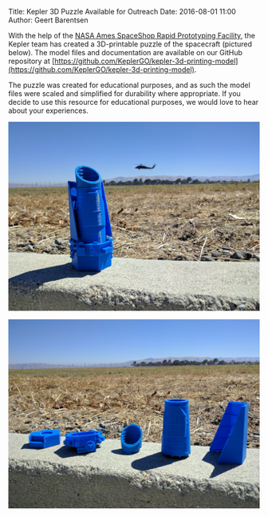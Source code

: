 Title: Kepler 3D Puzzle Available for Outreach
Date: 2016-08-01 11:00
Author: Geert Barentsen

With the help of the [NASA Ames SpaceShop Rapid Prototyping Facility](https://www.nasa.gov/centers/ames/spaceshop/home),
the Kepler team has created a 3D-printable puzzle of the spacecraft
(pictured below).
The model files and documentation are available on our
GitHub repository at [https://github.com/KeplerGO/kepler-3d-printing-model](https://github.com/KeplerGO/kepler-3d-printing-model). 

The puzzle was created for educational purposes,
and as such the model files were scaled and simplified for durability where appropriate. 
If you decide to use this resource for educational purposes,
we would love to hear about your experiences.

[![Preview](https://raw.githubusercontent.com/KeplerGO/kepler-3d-printing-model/master/preview/kepler-lego-model-preview1.jpg)](https://raw.githubusercontent.com/KeplerGO/kepler-3d-printing-model/master/preview/kepler-lego-model-preview1.jpg)

[![Preview](https://raw.githubusercontent.com/KeplerGO/kepler-3d-printing-model/master/preview/kepler-lego-model-preview2.jpg)](https://raw.githubusercontent.com/KeplerGO/kepler-3d-printing-model/master/preview/kepler-lego-model-preview1.jpg)
